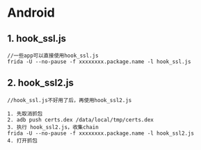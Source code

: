 # Android

## 1. hook_ssl.js

```text
//一些app可以直接使用hook_ssl.js
frida -U --no-pause -f xxxxxxxx.package.name -l hook_ssl.js
```

## 2. hook_ssl2.js

```text
//hook_ssl.js不好用了后，再使用hook_ssl2.js

1. 先取消抓包
2. adb push certs.dex /data/local/tmp/certs.dex
3. 执行 hook_ssl2.js，收集chain
frida -U --no-pause -f xxxxxxxx.package.name -l hook_ssl2.js
4. 打开抓包
```